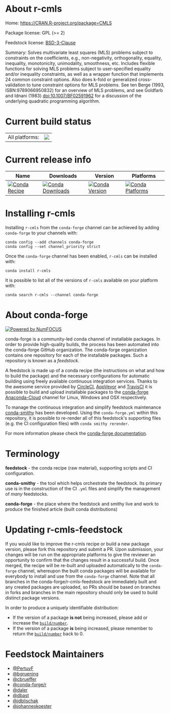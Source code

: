 About r-cmls
============

Home: https://CRAN.R-project.org/package=CMLS

Package license: GPL (>= 2)

Feedstock license: [BSD-3-Clause](https://github.com/conda-forge/r-cmls-feedstock/blob/master/LICENSE.txt)

Summary: Solves multivariate least squares (MLS) problems subject to constraints on the coefficients, e.g., non-negativity, orthogonality, equality, inequality, monotonicity, unimodality, smoothness, etc. Includes flexible functions for solving MLS problems subject to user-specified equality and/or inequality constraints, as well as a wrapper function that implements 24 common constraint options. Also does k-fold or generalized cross-validation to tune constraint options for MLS problems. See ten Berge (1993, ISBN:9789066950832) for an overview of MLS problems, and see Goldfarb and Idnani (1983) <doi:10.1007/BF02591962> for a discussion of the underlying quadratic programming algorithm.

Current build status
====================


<table><tr><td>All platforms:</td>
    <td>
      <a href="https://dev.azure.com/conda-forge/feedstock-builds/_build/latest?definitionId=4193&branchName=master">
        <img src="https://dev.azure.com/conda-forge/feedstock-builds/_apis/build/status/r-cmls-feedstock?branchName=master">
      </a>
    </td>
  </tr>
</table>

Current release info
====================

| Name | Downloads | Version | Platforms |
| --- | --- | --- | --- |
| [![Conda Recipe](https://img.shields.io/badge/recipe-r--cmls-green.svg)](https://anaconda.org/conda-forge/r-cmls) | [![Conda Downloads](https://img.shields.io/conda/dn/conda-forge/r-cmls.svg)](https://anaconda.org/conda-forge/r-cmls) | [![Conda Version](https://img.shields.io/conda/vn/conda-forge/r-cmls.svg)](https://anaconda.org/conda-forge/r-cmls) | [![Conda Platforms](https://img.shields.io/conda/pn/conda-forge/r-cmls.svg)](https://anaconda.org/conda-forge/r-cmls) |

Installing r-cmls
=================

Installing `r-cmls` from the `conda-forge` channel can be achieved by adding `conda-forge` to your channels with:

```
conda config --add channels conda-forge
conda config --set channel_priority strict
```

Once the `conda-forge` channel has been enabled, `r-cmls` can be installed with:

```
conda install r-cmls
```

It is possible to list all of the versions of `r-cmls` available on your platform with:

```
conda search r-cmls --channel conda-forge
```


About conda-forge
=================

[![Powered by NumFOCUS](https://img.shields.io/badge/powered%20by-NumFOCUS-orange.svg?style=flat&colorA=E1523D&colorB=007D8A)](http://numfocus.org)

conda-forge is a community-led conda channel of installable packages.
In order to provide high-quality builds, the process has been automated into the
conda-forge GitHub organization. The conda-forge organization contains one repository
for each of the installable packages. Such a repository is known as a *feedstock*.

A feedstock is made up of a conda recipe (the instructions on what and how to build
the package) and the necessary configurations for automatic building using freely
available continuous integration services. Thanks to the awesome service provided by
[CircleCI](https://circleci.com/), [AppVeyor](https://www.appveyor.com/)
and [TravisCI](https://travis-ci.com/) it is possible to build and upload installable
packages to the [conda-forge](https://anaconda.org/conda-forge)
[Anaconda-Cloud](https://anaconda.org/) channel for Linux, Windows and OSX respectively.

To manage the continuous integration and simplify feedstock maintenance
[conda-smithy](https://github.com/conda-forge/conda-smithy) has been developed.
Using the ``conda-forge.yml`` within this repository, it is possible to re-render all of
this feedstock's supporting files (e.g. the CI configuration files) with ``conda smithy rerender``.

For more information please check the [conda-forge documentation](https://conda-forge.org/docs/).

Terminology
===========

**feedstock** - the conda recipe (raw material), supporting scripts and CI configuration.

**conda-smithy** - the tool which helps orchestrate the feedstock.
                   Its primary use is in the construction of the CI ``.yml`` files
                   and simplify the management of *many* feedstocks.

**conda-forge** - the place where the feedstock and smithy live and work to
                  produce the finished article (built conda distributions)


Updating r-cmls-feedstock
=========================

If you would like to improve the r-cmls recipe or build a new
package version, please fork this repository and submit a PR. Upon submission,
your changes will be run on the appropriate platforms to give the reviewer an
opportunity to confirm that the changes result in a successful build. Once
merged, the recipe will be re-built and uploaded automatically to the
`conda-forge` channel, whereupon the built conda packages will be available for
everybody to install and use from the `conda-forge` channel.
Note that all branches in the conda-forge/r-cmls-feedstock are
immediately built and any created packages are uploaded, so PRs should be based
on branches in forks and branches in the main repository should only be used to
build distinct package versions.

In order to produce a uniquely identifiable distribution:
 * If the version of a package **is not** being increased, please add or increase
   the [``build/number``](https://docs.conda.io/projects/conda-build/en/latest/resources/define-metadata.html#build-number-and-string).
 * If the version of a package **is** being increased, please remember to return
   the [``build/number``](https://docs.conda.io/projects/conda-build/en/latest/resources/define-metadata.html#build-number-and-string)
   back to 0.

Feedstock Maintainers
=====================

* [@PertuyF](https://github.com/PertuyF/)
* [@bgruening](https://github.com/bgruening/)
* [@cbrueffer](https://github.com/cbrueffer/)
* [@conda-forge/r](https://github.com/conda-forge/r/)
* [@daler](https://github.com/daler/)
* [@dbast](https://github.com/dbast/)
* [@jdblischak](https://github.com/jdblischak/)
* [@johanneskoester](https://github.com/johanneskoester/)

